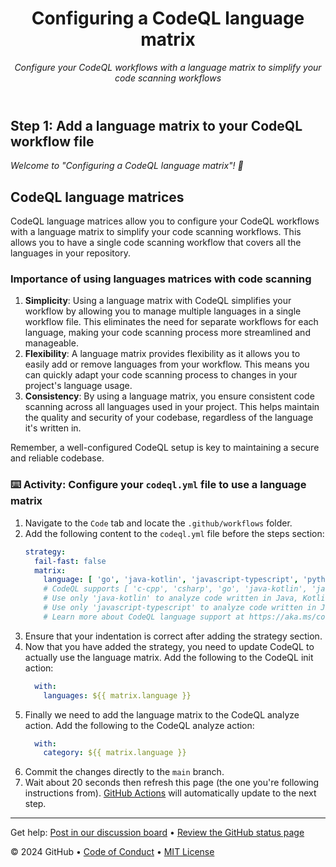 <header>

# Configuring a CodeQL language matrix

_Configure your CodeQL workflows with a language matrix to simplify your code scanning workflows_

</header>

## Step 1: Add a language matrix to your CodeQL workflow file

_Welcome to "Configuring a CodeQL language matrix"! :wave:_

## CodeQL language matrices

CodeQL language matrices allow you to configure your CodeQL workflows with a language matrix to simplify your code scanning workflows. This allows you to have a single code scanning workflow that covers all the languages in your repository.

### Importance of using languages matrices with code scanning

1. **Simplicity**: Using a language matrix with CodeQL simplifies your workflow by allowing you to manage multiple languages in a single workflow file. This eliminates the need for separate workflows for each language, making your code scanning process more streamlined and manageable.
2. **Flexibility**: A language matrix provides flexibility as it allows you to easily add or remove languages from your workflow. This means you can quickly adapt your code scanning process to changes in your project's language usage.
3. **Consistency**: By using a language matrix, you ensure consistent code scanning across all languages used in your project. This helps maintain the quality and security of your codebase, regardless of the language it's written in.

Remember, a well-configured CodeQL setup is key to maintaining a secure and reliable codebase.

### :keyboard: Activity: Configure your `codeql.yml` file to use a language matrix

1. Navigate to the `Code` tab and locate the `.github/workflows` folder.
1. Add the following content to the `codeql.yml` file before the steps section:
    ```yaml
    strategy:
      fail-fast: false
      matrix:
        language: [ 'go', 'java-kotlin', 'javascript-typescript', 'python' ]
        # CodeQL supports [ 'c-cpp', 'csharp', 'go', 'java-kotlin', 'javascript-typescript', 'python', 'ruby', 'swift' ]
        # Use only 'java-kotlin' to analyze code written in Java, Kotlin or both
        # Use only 'javascript-typescript' to analyze code written in JavaScript, TypeScript or both
        # Learn more about CodeQL language support at https://aka.ms/codeql-docs/language-support

    ```
1. Ensure that your indentation is correct after adding the strategy section.
1. Now that you have added the strategy, you need to update CodeQL to actually use the language matrix. Add the following to the CodeQL init action:
    ```yaml
      with:
        languages: ${{ matrix.language }}
    ```
1. Finally we need to add the language matrix to the CodeQL analyze action. Add the following to the CodeQL analyze action:
    ```yaml
      with:
        category: ${{ matrix.language }}
    ```
1. Commit the changes directly to the `main` branch.
1. Wait about 20 seconds then refresh this page (the one you're following instructions from). [GitHub Actions](https://docs.github.com/en/actions) will automatically update to the next step.

<footer>

---

Get help: [Post in our discussion board](https://github.com/orgs/skills/discussions/categories/configuring-codeql) &bull; [Review the GitHub status page](https://www.githubstatus.com/)

&copy; 2024 GitHub &bull; [Code of Conduct](https://www.contributor-covenant.org/version/2/1/code_of_conduct/code_of_conduct.md) &bull; [MIT License](https://gh.io/mit)

</footer>
